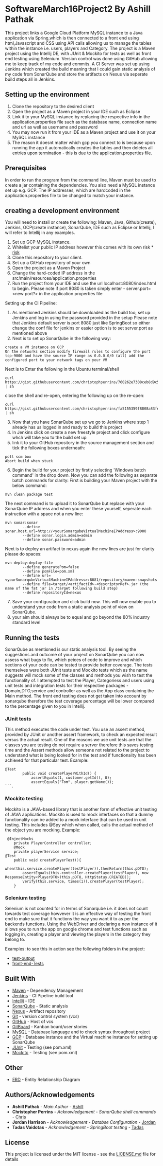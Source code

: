 # SoftwareMarch16Project2 By Ashill Pathak
This project links a Google Cloud Platform MySQL instance to a Java application via Spring,which is then connected to a front end using html,Javascript and CSS using API calls  allowing us to manage the tables within the instance i.e. users, players and Category. The project is a Maven project using the Intellij DE, with JUnit & Mockito for tests as well as front end testing using Selenium. Version control was done using GitHub allowing me to keep track of my code and commits. A CI Server was set up using Jenkins which created the build meaning that I could gain static analysis of my code from SonarQube and store the artifacts on Nexus via seperate build steps all in Jenkins.

## Setting up the environment
1) Clone the repository to the desired client
2) Open the project as a Maven project in your IDE such as Eclipse
3) Link it to your MySQL instance by replacing the respective info in the application.properties file such as the database name, connection name and url as well as username and password
4) You may now run it from your IDE as a Maven project and use it on your MySQL instance
5) The reason it doesnt matter which gcp you connect to is because upon running the app it automatically creates the tables and then deletes all entries upon termination - this is due to the application.properties file.

## Prerequisites
In order to run the program from the command line, Maven must be used to create a jar containing the dependencies.
You also need a MySQL instance set up e.g. GCP. The IP addresses, which are hardcoded in the application.properties file to be changed to match your instance.

## creating a development environment
You will need to install or create the following:
Maven, Java, Github(create), Jenkins, GCP(create instance), SonarQube, IDE such as Eclipse or Intellij, I will refer to Intellij in any examples.

1) Set up GCP MySQL instance. 
2) Whitelist your public IP address however this comes with its own risk * [risk](https://github.com/Ashillqa/SoftwareMarch16Project2/blob/master/PresentationDocs/RiskAssessment.docx)
3) Clone this repository to your client.
4) Set up a GitHub repository of your own
5) Open the project as a Maven Project
6) Change the hard-coded IP address in the src/main/resources/application.properties
7) Run the project from your IDE and use the url localhost:8080/index.html to begin. Please note if port 8080 is taken simply enter - server.port= <new port?> in the application.properties file

Setting up the CI Pipeline:
1) As mentioned Jenkins should be downloaded as the build too, set up Jenkins and log in using the password provided in the setup Please note that Jenkins default server is port 8080 just like SpringBoot so either change the conf file for jenkins or easier option is to set server.port as mentioned above
2) Next is to set up SonarQube in the following way:
```
create a VM instance on GCP
On the networks section modify firewall rules to configure the port tcp-9000 and have the source IP range as 0.0.0.0/0 (all) add the configured port to your network tags on your VM
```
Next is to Enter the following in the Ubuntu terminal/shell
```
curl https://gist.githubusercontent.com/christophperrins/760262e7308ceb8d9c51b4b984792a43/raw/00970ff2aa1857ab54f573f750c9f4f23d6c9578/installDocker.sh | sh
```
close the shell and re-open, entering the following up on the re-open:
```
curl https://gist.githubusercontent.com/christophperrins/fa5155359f8808a83fee7e34abb21769/raw/10f8cee4968fe76510b9e6a04cb6c679be92b466/installSonaqubeWithDocker.sh | sh
```
3) Now that you have SonarQube set up we go to Jenkins where step 1 already has us logged in and ready to build this project
4) In Jenkins click on create a new freestyle project and click configure whch will take you to the build set up
5) link it to your GitHub repository in the source management section and tick the following boxes underneath: 
```
poll scm box
Abort build when stuck
```
6) Begin the build for your project by firstly selecting 'Windows batch command' in the drop down. Now you can add the following as separate batch commands for clarity:
First is building your Maven project with the below command:
```
mvn clean package test
```
The next command is to upload it to SonarQube but replace with your SonarQube IP address and when you enter these yourself, seperate each instruction with a space not a new line:
```
mvn sonar:sonar
		--define sonar.host.url=http://<yourSonarqubeVirtualMachineIPAddress>:9000
		--define sonar.login.admin=admin
		--define sonar.password=admin
```
Next is to deploy an artifact to nexus again the new lines are just for clarity please do spaces:
```
mvn deploy:deploy-file
		--define generatePom=false 
		--define pomFile=pom.xml 
		--define url=<yourSonarqubeVirtualMachineIPAddress>:8081/repository/maven-snapshots 
		--define file=target/<artifactId>-<descriptorRef>.jar (the name of the fat jar in /target following build step)
		--define repositoryId=nexus
```
7) Save your configuration and click build now. This will now enable you to understand your code from a static analysis point of view on SonarQube. 
8) your aim should always be to equal and go beyond the 80% industry standard level

## Running the tests

SonarQube as mentioned is our static analysis tool. By seeing the suggestions and outcome of your project on SonarQube you can now assess what bugs to fix, which peices of code to improve and which sections of your code can be tested to provide better coverage.
The tests themselves were both JUnit tests and Mockito tests which as the name suggests will mock some of the classes and methods you wish to test the functionality of.
I attempted to test the Player, Categoriess and users using unit tests and integration tests for their respective packages - Domain,DTO,service and controller as well as the App class containing the Main method. The front end testing does not get taken into account by sonarqube therefore the test coverage percentage will be lower compared to the percentage given to you in Intellij.

### JUnit tests
This method executes the code under test. You use an assert method, provided by JUnit or another assert framework, to check an expected result versus the actual result. One of the reasons we use unit tests are that the classes you are testing do not require a server therefore this saves testing time and the Assert methods allow someone not related to the project to understand what is being looked for in the test and if functionality has been achieved for that particular test.
Example:
```
@Test
		public void createPlayerWithId() {
			assertEquals(1, customer.getId(), 0);
			assertEquals("Tom", player.getName());
```.
```
### Mockito testing
Mockito is a JAVA-based library that is another form of effective unit testing of JAVA applications. Mockito is used to mock interfaces so that a dummy functionality can be added to a mock interface that can be used in unit testing. This includes @Spy which when called, calls the actual method of the object you are mocking.
Example:
```
 @InjectMocks
    private PlayerController controller;
    @Mock
    private playerService service;
@Test
    public void createPlayerTest(){
        when(this.service.createPlayer(testPlayer)).thenReturn(this.pDTO);
        assertEquals(this.controller.createPlayer(testPlayer), new ResponseEntity<PlayerDTO>(this.pDTO, HttpStatus.CREATED));
        verify(this.service, times(1)).createPlayer(testPlayer);
    }
```
### Selenium testing
Selenium is not counted for in terms of Sonarqube i.e. it does not count towards test coverage howvever it is an effective way of testing the front end to make sure that it functions the way you want it to as per the backends functions. Using the WebDriver and declaring a new instance of it allows you to run the app on google chrome and test functions such as logging in, creating a player and viewing the players in the category they belong to.

Examples:
to see this in action see the following folders in the project:

* [test-output](https://github.com/Ashillqa/SoftwareMarch16Project2/tree/master/test-output)
* [front-end-Tests](https://github.com/Ashillqa/SoftwareMarch16Project2/tree/master/src/test/java/com/qa/frontend)


## Built With

* [Maven](https://maven.apache.org/) - Dependency Management
* [Jenkins](https://jenkins.io/) - CI Pipeline build tool
* [Intellij](https://www.jetbrains.com/idea/download/#section=windows) - IDE
* [SonarQube](https://www.sonarqube.org/) - Static analysis
* [Nexus](https://www.sonatype.com/product-nexus-repository/) - Artifact repository
* [Git](https://git-scm.com/) - version control system (vcs)
* [GitHub](https://github.com/) - Host of vcs
* [GitBoard](https://github.com/Ashillqa/SoftwareMarch16Project2/projects) - Kanban board/user stories
* [MySQL](https://www.mysql.com/) - Database language and to check syntax throughout project
* [GCP](https://cloud.google.com/) - Database instance and the Virtual machine instance for setting up SonarQube 
* [JUnit](https://junit.org/junit5/) - Testing (see pom.xml)
* [Mockito](https://site.mockito.org/) - Testing (see pom.xml)

## Other

* [ERD](https://www.lucidchart.com) - Entity Relationship Diagram

## Authors/Acknowledgements

* **Ashill Pathak** - *Main Author* - [Ashill](https://github.com/Ashillqa)
* **Christopher Perrins** - *Acknowledgement - SonarQube shell commands* - [Chris](https://github.com/christophperrins)
* **Jordan Harrison** - *Acknowledgement - Databse Configuration* - [Jordan](https://github.com/JHarry444)
* **Tadas Vaidotas** - *Acknowledgement - SpringBoot testing* - [Tadas](https://github.com/tvaidotas)

## License

This project is licensed under the MIT license - see the [LICENSE.md](LICENSE.md) file for details









